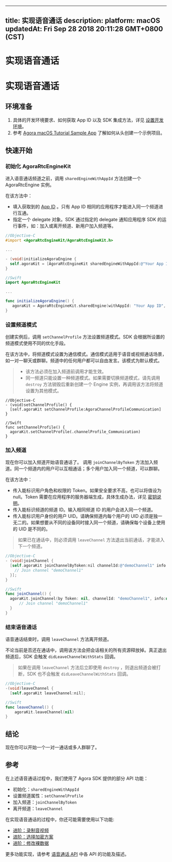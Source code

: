 
---
title: 实现语音通话
description: 
platform: macOS
updatedAt: Fri Sep 28 2018 20:11:28 GMT+0800 (CST)
---
# 实现语音通话
# 实现语音通话

## 环境准备

1. 具体的开发环境要求、如何获取 App ID 以及 SDK 集成方法，详见  [设置开发环境](../../cn/voice/mac_video.md)。
2. 参考 [Agora macOS Tutorial Sample App](https://github.com/AgoraIO/Agora-macOS-Tutorial-Swift-1to1) 了解如何从头创建一个示例项目。

## 快速开始

### 初始化 AgoraRtcEngineKit

进入语音通话频道之前，调用 `sharedEngineWithAppId` 方法创建一个 AgoraRtcEngine 实例。

在该方法中：

- 填入获取到的 [App ID](../../cn/voice/mac_video.md) 。只有 App ID 相同的应用程序才能进入同一个频道进行互通。
- 指定一个 delegate 对象。SDK 通过指定的 delegate 通知应用程序 SDK 的运行事件，如：加入或离开频道、新用户加入频道等。

```objective-c
//Objective-C
#import <AgoraRtcEngineKit/AgoraRtcEngineKit.h>

...

- (void)initializeAgoraEngine {
  self.agoraKit = [AgoraRtcEngineKit sharedEngineWithAppId:@"Your App ID" delegate:self];
}
```

```swift
//Swift
import AgoraRtcEngineKit

...

func initializeAgoraEngine() {
   agoraKit = AgoraRtcEngineKit.sharedEngine(withAppId: "Your App ID", delegate: self)
}
```

### 设置频道模式

创建实例后，调用 `setChannelProfile` 方法设置频道模式。SDK 会根据所设置的频道模式使用不同的优化手段。

在该方法中，将频道模式设置为通信模式。通信模式适用于语音或视频通话场景，如一对一聊天或群聊。频道中的任何用户都可以自由发言。该模式为默认模式。

> - 该方法必须在加入频道前调用才能生效。
> - 同一频道只能设置一种频道模式。如果需要切换频道模式，请先调用 `destroy` 方法销毁后重新创建一个 Engine 实例，再调用该方法将频道设置为其他模式。

```
//Objective-C
- (void)setChannelProfile() {
  [self.agoraKit setChannelProfile:AgoraChannelProfileCommunication]
}
```

```
//Swift
func setChannelProfile() {
  agoraKit.setChannelProfile(.channelProfile_Communication)
}
```

### 加入频道

现在你可以加入频道开始语音通话了。 调用 `joinChannelByToken` 方法加入频道。同一个频道内的用户可以互相通话；多个用户加入同一个频道，可以群聊。

在该方法中：

- 传入能标识用户角色和权限的 Token。如果安全要求不高，也可以将值设为 null。Token 需要在应用程序的服务器端生成，具体生成办法，详见 [密钥说明](../../cn/Agora%20Platform/token.md)。
- 传入能标识频道的频道 ID。输入相同频道 ID 的用户会进入同一个频道。
- 传入能标识用户身份的用户 UID。请确保频道内每个用户的 UID 必须是独一无二的。如果想要从不同的设备同时接入同一个频道，请确保每个设备上使用的 UID 是不同的。

> 如果已在通话中，则必须调用 `leaveChannel` 方法退出当前通话，才能进入下一个频道。

```objective-c
//Objective-C
- (void)joinChannel {
  [self.agoraKit joinChannelByToken:nil channelId:@"demoChannel1" info:nil uid:0 joinSuccess:^(NSString *channel, NSUInteger uid, NSInteger elapsed) {
    // Join channel "demoChannel1"
  }];
}
```

```swift
//Swift
func joinChannel() {
  agoraKit.joinChannel(by Token: nil, channelId: "demoChannel1", info:nil, uid:0){[weak self] (sid, uid, elapsed) -> Void in
      // Join channel "demoChannel1"
  }
}
```

### 结束语音通话

语音通话结束时，调用 `leaveChannel` 方法离开频道。

不论当前是否还在通话中，调用该方法会把会话相关的所有资源释放掉。真正退出频道后，SDK 会触发 `didLeaveChannelWithStats` 回调。

> 如果在调用 `leaveChannel` 方法后立即使用 `destroy` ，则退出频道会被打断，SDK 也不会触发 `didLeaveChannelWithStats` 回调。

```objective-c
//Objective-C
-(void)leaveChannel {
  [self.agoraKit leaveChannel:nil];
```

```swift
//Swift
func leaveChannel() {
    agoraKit.leaveChannel(nil)
}
```

## 结论

现在你可以开始一个一对一通话或多人群聊了。

## 参考

在上述语音通话过程中，我们使用了 Agora SDK 提供的部分 API 功能：

- 初始化：`sharedEngineWithAppId`
- 设置频道属性：`setChannelProfile`
- 加入频道：`joinChannelByToken`
- 离开频道：`leaveChannel`

在实现语音通话的过程中，你还可能需要使用以下功能:

- [进阶：录制音视频](../../cn/recording/recording_voice_video.md)
- [进阶：选择加密方案](../../cn/voice/encryption_mac_agora.md)
- [进阶：修改裸数据](../../cn/voice/rawdata_mac.md)

更多功能实现，请参考 [语音通话 API](https://docs.agora.io/cn/Voice/API%20Reference/oc/index.html) 中各 API 的功能及描述。
